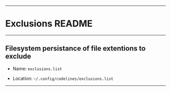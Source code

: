 * * * 
# Exclusions README
* * *

## Filesystem persistance of file extentions to exclude

* Name:  ```exclusions.list```

* Location:  ```~/.config/codelines/exclusions.list```

* * *

